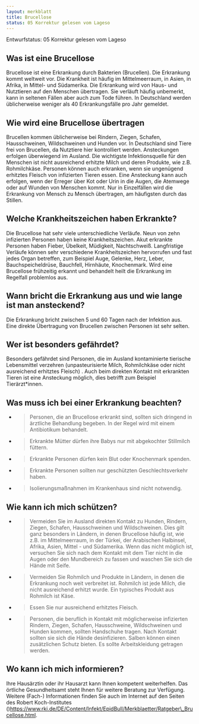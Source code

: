 ```yaml
---
layout: merkblatt
title: Brucellose
status: 05 Korrektur gelesen vom Lageso
---
```

Entwurfstatus: 05 Korrektur gelesen vom Lageso
 
## Was ist eine Brucellose

Brucellose ist eine Erkrankung durch Bakterien (Brucellen). Die
Erkrankung kommt weltweit vor. Die Krankheit ist häufig im
Mittelmeerraum, in Asien, in Afrika, in Mittel- und Südamerika. Die
Erkrankung wird von Haus- und Nutztieren auf den Menschen übertragen.
Sie verläuft häufig unbemerkt, kann in seltenen Fällen aber auch zum
Tode führen. In Deutschland werden üblicherweise weniger als 40
Erkrankungsfälle pro Jahr gemeldet.

## Wie wird eine Brucellose übertragen

Brucellen kommen üblicherweise bei Rindern, Ziegen, Schafen,
Hausschweinen, Wildschweinen und Hunden vor. In Deutschland sind Tiere
frei von Brucellen, da Nutztiere hier kontrolliert werden. Ansteckungen
erfolgen überwiegend im Ausland. Die wichtigste Infektionsquelle für den
Menschen ist nicht ausreichend erhitzte Milch und deren Produkte, wie
z.B. Rohmilchkäse. Personen können auch erkranken, wenn sie ungenügend
erhitztes Fleisch von infizierten Tieren essen. Eine Ansteckung kann
auch erfolgen, wenn der Erreger über Kot oder Urin in die Augen, die
Atemwege oder auf Wunden von Menschen kommt. Nur in Einzelfällen wird
die Erkrankung von Mensch zu Mensch übertragen, am häufigsten durch das
Stillen.

## Welche Krankheitszeichen haben Erkrankte?

Die Brucellose hat sehr viele unterschiedliche Verläufe. Neun von zehn
infizierten Personen haben keine Krankheitszeichen. Akut erkrankte
Personen haben Fieber, Übelkeit, Müdigkeit, Nachtschweiß. Langfristige
Verläufe können sehr verschiedene Krankheitszeichen hervorrufen und fast
jedes Organ betreffen, zum Beispiel Auge, Gelenke, Herz, Leber,
Bauchspeicheldrüse, Bauchfell, Hirnhäute, Knochenmark. Wird eine
Brucellose frühzeitig erkannt und behandelt heilt die Erkrankung im
Regelfall problemlos aus.

## Wann bricht die Erkrankung aus und wie lange ist man ansteckend?

Die Erkrankung bricht zwischen 5 und 60 Tagen nach der Infektion aus.
Eine direkte Übertragung von Brucellen zwischen Personen ist sehr
selten.

## Wer ist besonders gefährdet?

Besonders gefährdet sind Personen, die im Ausland kontaminierte
tierische Lebensmittel verzehren (unpasteurisierte Milch, Rohmilchkäse
oder nicht ausreichend erhitztes Fleisch) . Auch beim direkten Kontakt
mit erkrankten Tieren ist eine Ansteckung möglich, dies betrifft zum
Beispiel Tierärzt\*innen.

## Was muss ich bei einer Erkrankung beachten?

  - > Personen, die an Brucellose erkrankt sind, sollten sich dringend
    > in ärztliche Behandlung begeben. In der Regel wird mit einem
    > Antibiotikum behandelt.

  - > Erkrankte Mütter dürfen ihre Babys nur mit abgekochter Stillmilch
    > füttern.

  - > Erkrankte Personen dürfen kein Blut oder Knochenmark spenden.

  - > Erkrankte Personen sollten nur geschützten Geschlechtsverkehr
    > haben.

  - > Isolierungsmaßnahmen im Krankenhaus sind nicht notwendig.

## Wie kann ich mich schützen?

  - > Vermeiden Sie im Ausland direkten Kontakt zu Hunden, Rindern,
    > Ziegen, Schafen, Hausschweinen und Wildschweinen. Dies gilt ganz
    > besonders in Ländern, in denen Brucellose häufig ist, wie z.B. im
    > Mittelmeerraum, in der Türkei, der Arabischen Halbinsel, Afrika,
    > Asien, Mittel - und Südamerika. Wenn das nicht möglich ist,
    > versuchen Sie sich nach dem Kontakt mit dem Tier nicht in die
    > Augen oder den Mundbereich zu fassen und waschen Sie sich die
    > Hände mit Seife.

  - > Vermeiden Sie Rohmilch und Produkte in Ländern, in denen die
    > Erkrankung noch weit verbreitet ist. Rohmilch ist jede Milch, die
    > nicht ausreichend erhitzt wurde. Ein typisches Produkt aus
    > Rohmilch ist Käse.

  - > Essen Sie nur ausreichend erhitztes Fleisch.

  - > Personen, die beruflich in Kontakt mit möglicherweise infizierten
    > Rindern, Ziegen, Schafen, Hausschweine, Wildschweinen und Hunden
    > kommen, sollten Handschuhe tragen. Nach Kontakt sollten sie sich
    > die Hände desinfizieren. Salben können einen zusätzlichen Schutz
    > bieten. Es sollte Arbeitskleidung getragen werden.

## Wo kann ich mich informieren?

Ihre Hausärztin oder ihr Hausarzt kann Ihnen kompetent weiterhelfen. Das
örtliche Gesundheitsamt steht Ihnen für weitere Beratung zur Verfügung.
Weitere (Fach-) Informationen finden Sie auch im Internet auf den Seiten
des Robert Koch-Institutes
()https://www.rki.de/DE/Content/Infekt/EpidBull/Merkblaetter/Ratgeber\_Brucellose.html.

